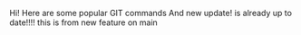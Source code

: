 Hi!
Here are some popular GIT commands
And new update!
is already up to date!!!!
this is from new feature on main
